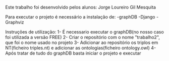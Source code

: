 Este trabalho foi desenvolvido pelos alunos:
Jorge Loureiro 
Gil Mesquita

Para executar o projeto é necessário a instalação de:
-graphDB
-Django
-Graphviz

Instruções de utilização:
1- É necessario executar o graphDB(no nosso caso foi utilizada a versão FREE)
2- Criar o repositório com o nome "trabalho2", que foi o nome usado no projeto
3- Adicionar ao repositório os triplos em NT(ficheiro triples.nt) e adicionar as ontologias(ficheiro ontology.owl)
4- Após tratar de tudo do graphDB basta iniciar o projeto e executar
